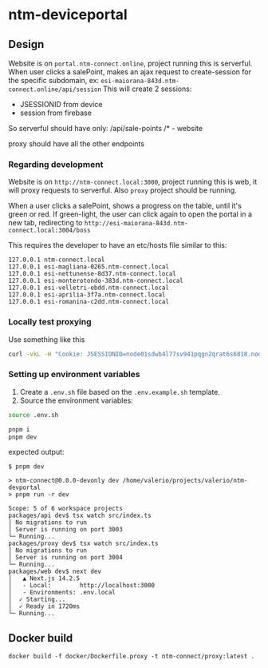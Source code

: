 # ntm-deviceportal

## Design

Website is on `portal.ntm-connect.online`, project running this is serverful.
When user clicks a salePoint, makes an ajax request to create-session for the specific subdomain, ex: `esi-maiorana-843d.ntm-connect.online/api/session`
This will create 2 sessions:

- JSESSIONID from device
- session from firebase

So serverful should have only:
/api/sale-points
/\* - website

proxy should have all the other endpoints

### Regarding development

Website is on `http://ntm-connect.local:3000`, project running this is web, it will proxy requests to serverful.
Also `proxy` project should be running.

When a user clicks a salePoint, shows a progress on the table, until it's green or red.
If green-light, the user can click again to open the portal in a new tab, redirecting to `http://esi-maiorana-843d.ntm-connect.local:3004/boss`

This requires the developer to have an etc/hosts file similar to this:

```text
127.0.0.1 ntm-connect.local
127.0.0.1 esi-magliana-0265.ntm-connect.local
127.0.0.1 esi-nettunense-8d37.ntm-connect.local
127.0.0.1 esi-monterotondo-383d.ntm-connect.local
127.0.0.1 esi-velletri-ebdd.ntm-connect.local
127.0.0.1 esi-aprilia-3f7a.ntm-connect.local
127.0.0.1 esi-romanina-c2dd.ntm-connect.local
```

### Locally test proxying

Use something like this

```bash
curl -vkL -H "Cookie: JSESSIONID=node01sdwb4l77sv941pqgn2qrat6s6818.node0;" https://94.138.189.89/boss/
```

### Setting up environment variables

1. Create a `.env.sh` file based on the `.env.example.sh` template.
2. Source the environment variables:

```bash
source .env.sh
```

```bash
pnpm i
pnpm dev
```

expected output:

```shell
$ pnpm dev

> ntm-connect@0.0.0-devonly dev /home/valerio/projects/valerio/ntm-devportal
> pnpm run -r dev

Scope: 5 of 6 workspace projects
packages/api dev$ tsx watch src/index.ts
│ No migrations to run
│ Server is running on port 3003
└─ Running...
packages/proxy dev$ tsx watch src/index.ts
│ No migrations to run
│ Server is running on port 3004
└─ Running...
packages/web dev$ next dev
│   ▲ Next.js 14.2.5
│   - Local:        http://localhost:3000
│   - Environments: .env.local
│  ✓ Starting...
│  ✓ Ready in 1720ms
└─ Running...
```

## Docker build

```shell
docker build -f docker/Dockerfile.proxy -t ntm-connect/proxy:latest .
```
